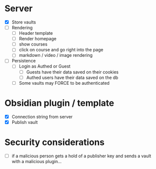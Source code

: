 # Server

- [x] Store vaults
- [ ] Rendering
  - [ ] Header template
  - [ ] Render homepage
  - [ ] show courses
  - [ ] click on course and go right into the page
  - [ ] markdown / video / image rendering
- [ ] Persistence
  - [ ] Login as Authed or Guest
    - [ ] Guests have their data saved on their cookies
    - [ ] Authed users have their data saved on the db
  - [ ] Some vaults may FORCE to be authenticated

# Obsidian plugin / template

- [x] Connection string from server
- [x] Publish vault

# Security considerations

- [ ] if a malicious person gets a hold of a publisher key and sends a vault with a malicious plugin...
